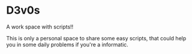 # D3v0s
A work space with scripts!!

This is only a personal space to share some easy scripts, that could help you in some daily problems if you're a informatic.
